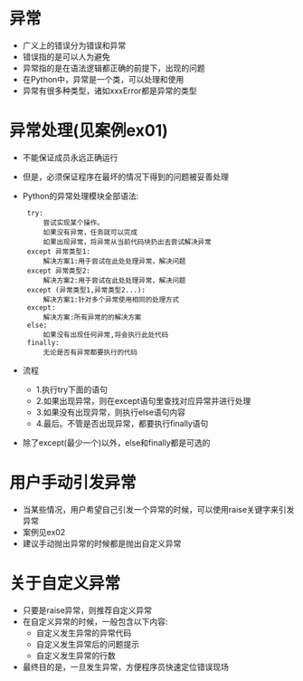 # 异常
 - 广义上的错误分为错误和异常
 - 错误指的是可以人为避免
 - 异常指的是在语法逻辑都正确的前提下，出现的问题
 - 在Python中，异常是一个类，可以处理和使用
 - 异常有很多种类型，诸如xxxError都是异常的类型

# 异常处理(见案例ex01)
 - 不能保证成员永远正确运行
 - 但是，必须保证程序在最坏的情况下得到的问题被妥善处理
 - Python的异常处理模块全部语法:
        
        
        try:
            尝试实现某个操作。
            如果没有异常，任务就可以完成
            如果出现异常，将异常从当前代码块扔出去尝试解决异常
        except 异常类型1:
            解决方案1:用于尝试在此处处理异常，解决问题
        except 异常类型2:
            解决方案2:用于尝试在此处处理异常，解决问题
        except (异常类型1,异常类型2...):
            解决方案1:针对多个异常使用相同的处理方式
        except:
            解决方案:所有异常的的解决方案
        else:
            如果没有出现任何异常,将会执行此处代码
        finally:
            无论是否有异常都要执行的代码

 - 流程
    - 1.执行try下面的语句
    - 2.如果出现异常，则在except语句里查找对应异常并进行处理
    - 3.如果没有出现异常，则执行else语句内容
    - 4.最后。不管是否出现异常，都要执行finally语句
 - 除了except(最少一个)以外，else和finally都是可选的

# 用户手动引发异常
 - 当某些情况，用户希望自己引发一个异常的时候，可以使用raise关键字来引发异常
 - 案例见ex02
 - 建议手动抛出异常的时候都是抛出自定义异常

# 关于自定义异常
 - 只要是raise异常，则推荐自定义异常
 - 在自定义异常的时候，一般包含以下内容:
    - 自定义发生异常的异常代码
    - 自定义发生异常后的问题提示
    - 自定义发生异常的行数
 - 最终目的是，一旦发生异常，方便程序员快速定位错误现场
 